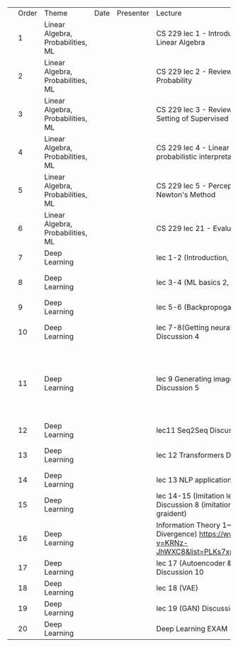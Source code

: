 | | | | | | | | | |
|-|-|-|-|-|-|-|-|-|
| |Order|Theme|Date|Presenter|Lecture|Practice|T.A.|Reading Materials|
| |1|Linear Algebra, Probabilities, ML| | |CS 229 lec 1 - Introduction and Logistics, Review of Linear Algebra|  Practice1,2  | | |
| |2|Linear Algebra, Probabilities, ML| | |CS 229 lec 2 - Review of Matrix Calculus, Review of Probability|Practice3,4| | |
| |3|Linear Algebra, Probabilities, ML| | |CS 229 lec 3 - Review of Probability and Statistics, Setting of Supervised Learning|Practice5,6| | |
| |4|Linear Algebra, Probabilities, ML| | |CS 229 lec 4 - Linear Regression (Normal Equations, probabilistic interpretation), MLE |Practice7| | |
| |5|Linear Algebra, Probabilities, ML| | |CS 229 lec 5 - Perceptron, Logistic Regression, Newton's Method|X| | |
| |6|Linear Algebra, Probabilities, ML| | |CS 229 lec 21 - Evaluation Metrics (F1, ROC, etc..)| | | |
| |7|Deep Learning| | |lec 1-2 (Introduction, ML basics 1) Discussion 1| | | |
| |8|Deep Learning| | |lec 3-4 (ML basics 2, optimization) Discussion 2|hw1| |https://distill.pub/2017/momentum/ https://openai.com/blog/deep-double-descent/ https://mml-book.github.io/book/mml-book.pdf (p.291-p.303)|
| |9|Deep Learning| | |lec 5-6 (Backpropogation, CNN) Discussion 3| | | |
| |10|Deep Learning| | |lec 7-8(Getting neural nets to train, Computer Vision) Discussion 4|X| |overfitting in deep neural network ( https://lilianweng.github.io/lil-log/2019/03/14/are-deep-neural-networks-dramatically-overfitted.html )|
| |11|Deep Learning| | |lec 9 Generating images from CNN, lec 10 RNN Discussion 5| | |RNN and Regularization(Dropout):  https://medium.com/curg/deep-rnn-%EC%A0%95%EA%B7%9C%ED%99%94%EA%B0%80-%EA%B6%81%EA%B8%88%ED%95%B4-7d69f3bbc171   Bidirenctional RNN: https://d2l.ai/chapter_recurrent-modern/bi-rnn.html    Seq to Seq Machine Translation: https://deep-learning-study.tistory.com/685   Beam Search: https://littlefoxdiary.tistory.com/4|
| |12|Deep Learning| | |lec11 Seq2Seq Discussion 6| | | |
| |13|Deep Learning| | |lec 12 Transformers  Discussion 7|hw3| |Transformer: https://nlp.seas.harvard.edu/2018/04/03/attention.html#model-architecture |
| |14|Deep Learning| | |lec 13 NLP applications Discussion 8 (pretraining)| | | |
| |15|Deep Learning| | |lec 14-15 (Imitation learning, policy gradient) Discussion 8 (imitation learning), discussion 9 (policy graident)| | | |
| |16|Deep Learning| | |Information Theory 1~3 (Entropy, Cross-Entropy, KL Divergence) https://www.youtube.com/watch?v=KRNz-JhWXC8&list=PLKs7xpqpX1bcQAHSjlZAv8vHftDj6kXrn   |hw2| | |
| |17|Deep Learning| | |lec 17 (Autoencoder & Latent variable model) Discussion 10| | | |
| |18|Deep Learning| | |lec 18 (VAE)| | | |
| |19|Deep Learning| | |lec 19 (GAN) Discussion 11| | | |
| |20|Deep Learning| | |Deep Learning EXAM| | | |

